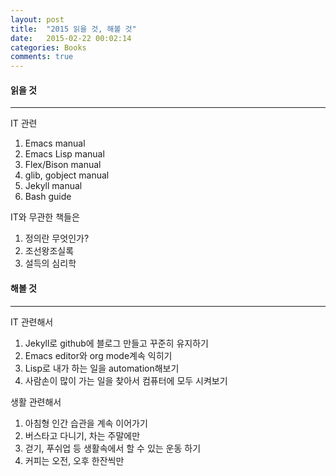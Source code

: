 ```yaml
---
layout: post
title:  "2015 읽을 것, 해볼 것"
date:   2015-02-22 00:02:14
categories: Books
comments: true
---
```


#### 읽을 것
****

IT 관련

1. Emacs manual
2. Emacs Lisp manual
3. Flex/Bison manual
4. glib, gobject manual
5. Jekyll manual
6. Bash guide

IT와 무관한 책들은

1. 정의란 무엇인가?
2. 조선왕조실록
3. 설득의 심리학

#### 해볼 것
****

IT 관련해서

1. Jekyll로 github에 블로그 만들고 꾸준히 유지하기
2. Emacs editor와 org mode계속 익히기
3. Lisp로 내가 하는 일을 automation해보기
4. 사람손이 많이 가는 일을 찾아서 컴퓨터에 모두 시켜보기


생활 관련해서

1. 아침형 인간 습관을 계속 이어가기
2. 버스타고 다니기, 차는 주말에만
3. 걷기, 푸쉬업 등 생활속에서 할 수 있는 운동 하기
4. 커피는 오전, 오후 한잔씩만
